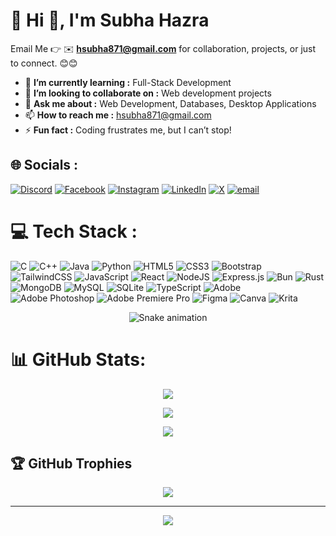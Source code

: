 # 💫 Hi 👋, I'm Subha Hazra
Email Me 👉 ✉️ **hsubha871@gmail.com** for collaboration, projects, or just to connect. 😊😊

- 🌱 **I’m currently learning :** Full-Stack Development
- 👯 **I’m looking to collaborate on :** Web development projects
- 💬 **Ask me about :** Web Development, Databases, Desktop Applications
- 📫 **How to reach me :** hsubha871@gmail.com
- ⚡ **Fun fact :** Coding frustrates me, but I can’t stop! 
## 🌐 Socials :
[![Discord](https://img.shields.io/badge/Discord-%237289DA.svg?logo=discord&logoColor=white)](https://discord.gg/http://discordapp.com/users/UserID957452110960676936) [![Facebook](https://img.shields.io/badge/Facebook-%231877F2.svg?logo=Facebook&logoColor=white)](https://facebook.com/facebook.com/subha.hazra.9440) [![Instagram](https://img.shields.io/badge/Instagram-%23E4405F.svg?logo=Instagram&logoColor=white)](https://instagram.com/subhahazra2436) [![LinkedIn](https://img.shields.io/badge/LinkedIn-%230077B5.svg?logo=linkedin&logoColor=white)](https://linkedin.com/in/https://www.linkedin.com/in/subha-hazra-9b5488299/?utm_source=share&utm_campaign=share_via&utm_content=profile&utm_medium=android_app) [![X](https://img.shields.io/badge/X-black.svg?logo=X&logoColor=white)](https://x.com/https://x.com/hazra789601?t=iILe7F_AdxgtLO_9rnk_Yg&s=08) [![email](https://img.shields.io/badge/Email-D14836?logo=gmail&logoColor=white)](mailto:hsubha871@gmail.com) 

# 💻 Tech Stack :
![C](https://img.shields.io/badge/c-%2300599C.svg?style=for-the-badge&logo=c&logoColor=white) ![C++](https://img.shields.io/badge/c++-%2300599C.svg?style=for-the-badge&logo=c%2B%2B&logoColor=white) ![Java](https://img.shields.io/badge/java-%23ED8B00.svg?style=for-the-badge&logo=openjdk&logoColor=white) ![Python](https://img.shields.io/badge/python-3670A0?style=for-the-badge&logo=python&logoColor=ffdd54) ![HTML5](https://img.shields.io/badge/html5-%23E34F26.svg?style=for-the-badge&logo=html5&logoColor=white) ![CSS3](https://img.shields.io/badge/css3-%231572B6.svg?style=for-the-badge&logo=css3&logoColor=white) ![Bootstrap](https://img.shields.io/badge/bootstrap-%238511FA.svg?style=for-the-badge&logo=bootstrap&logoColor=white) ![TailwindCSS](https://img.shields.io/badge/tailwindcss-%2338B2AC.svg?style=for-the-badge&logo=tailwind-css&logoColor=white) ![JavaScript](https://img.shields.io/badge/javascript-%23323330.svg?style=for-the-badge&logo=javascript&logoColor=%23F7DF1E) ![React](https://img.shields.io/badge/react-%2320232a.svg?style=for-the-badge&logo=react&logoColor=%2361DAFB) ![NodeJS](https://img.shields.io/badge/node.js-6DA55F?style=for-the-badge&logo=node.js&logoColor=white) ![Express.js](https://img.shields.io/badge/express.js-%23404d59.svg?style=for-the-badge&logo=express&logoColor=%2361DAFB) ![Bun](https://img.shields.io/badge/Bun-%23000000.svg?style=for-the-badge&logo=bun&logoColor=white) ![Rust](https://img.shields.io/badge/rust-%23000000.svg?style=for-the-badge&logo=rust&logoColor=white) ![MongoDB](https://img.shields.io/badge/MongoDB-%234ea94b.svg?style=for-the-badge&logo=mongodb&logoColor=white) ![MySQL](https://img.shields.io/badge/mysql-4479A1.svg?style=for-the-badge&logo=mysql&logoColor=white) ![SQLite](https://img.shields.io/badge/sqlite-%2307405e.svg?style=for-the-badge&logo=sqlite&logoColor=white) ![TypeScript](https://img.shields.io/badge/typescript-%23007ACC.svg?style=for-the-badge&logo=typescript&logoColor=white) ![Adobe](https://img.shields.io/badge/adobe-%23FF0000.svg?style=for-the-badge&logo=adobe&logoColor=white) ![Adobe Photoshop](https://img.shields.io/badge/adobe%20photoshop-%2331A8FF.svg?style=for-the-badge&logo=adobe%20photoshop&logoColor=white) ![Adobe Premiere Pro](https://img.shields.io/badge/Adobe%20Premiere%20Pro-9999FF.svg?style=for-the-badge&logo=Adobe%20Premiere%20Pro&logoColor=white) ![Figma](https://img.shields.io/badge/figma-%23F24E1E.svg?style=for-the-badge&logo=figma&logoColor=white) ![Canva](https://img.shields.io/badge/Canva-%2300C4CC.svg?style=for-the-badge&logo=Canva&logoColor=white) ![Krita](https://img.shields.io/badge/Krita-203759?style=for-the-badge&logo=krita&logoColor=EEF37B)

<!-- Snake Game Repo View -->

<div align="center">
  <img src="https://profile-readme-generator.com/assets/snake.svg" alt="Snake animation" />
</div>

# 📊 GitHub Stats:
<div align="center">
<div>
  
![](https://github-readme-stats.vercel.app/api?username=SUBHA-HAZRA&theme=dark&hide_border=false&include_all_commits=false&count_private=false)
</div>
<div>
  
![](https://nirzak-streak-stats.vercel.app/?user=SUBHA-HAZRA&theme=dark&hide_border=false)
</div>
<div>
  
![](https://github-readme-stats.vercel.app/api/top-langs/?username=SUBHA-HAZRA&theme=dark&hide_border=false&include_all_commits=false&count_private=false&layout=compact)
</div>

</div>

## 🏆 GitHub Trophies
<div align="center">

![](https://github-profile-trophy.vercel.app/?username=SUBHA-HAZRA&theme=radical&no-frame=false&no-bg=true&margin-w=4)

---
[![](https://visitcount.itsvg.in/api?id=SUBHA-HAZRA&icon=0&color=0)](https://visitcount.itsvg.in)

</div>


<!-- Proudly created with GPRM ( https://gprm.itsvg.in ) -->
